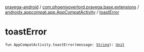 [pravega-android](../../index.md) / [com.phoenixoverlord.pravega.base.extensions](../index.md) / [androidx.appcompat.app.AppCompatActivity](index.md) / [toastError](./toast-error.md)

# toastError

`fun AppCompatActivity.toastError(message: `[`String`](https://kotlinlang.org/api/latest/jvm/stdlib/kotlin/-string/index.html)`): `[`Unit`](https://kotlinlang.org/api/latest/jvm/stdlib/kotlin/-unit/index.html)
